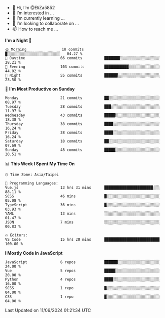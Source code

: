 - 👋 Hi, I’m @EliZa5852
- 👀 I’m interested in ...
- 🌱 I’m currently learning ...
- 💞️ I’m looking to collaborate on ...
- 📫 How to reach me ...

<!--START_SECTION:waka-->
**I'm a Night 🦉** 

```text
🌞 Morning                10 commits          █░░░░░░░░░░░░░░░░░░░░░░░░   04.27 % 
🌆 Daytime                66 commits          ███████░░░░░░░░░░░░░░░░░░   28.21 % 
🌃 Evening                103 commits         ███████████░░░░░░░░░░░░░░   44.02 % 
🌙 Night                  55 commits          ██████░░░░░░░░░░░░░░░░░░░   23.50 % 
```
📅 **I'm Most Productive on Sunday** 

```text
Monday                   21 commits          ██░░░░░░░░░░░░░░░░░░░░░░░   08.97 % 
Tuesday                  28 commits          ███░░░░░░░░░░░░░░░░░░░░░░   11.97 % 
Wednesday                43 commits          █████░░░░░░░░░░░░░░░░░░░░   18.38 % 
Thursday                 38 commits          ████░░░░░░░░░░░░░░░░░░░░░   16.24 % 
Friday                   38 commits          ████░░░░░░░░░░░░░░░░░░░░░   16.24 % 
Saturday                 18 commits          ██░░░░░░░░░░░░░░░░░░░░░░░   07.69 % 
Sunday                   48 commits          █████░░░░░░░░░░░░░░░░░░░░   20.51 % 
```


📊 **This Week I Spent My Time On** 

```text
🕑︎ Time Zone: Asia/Taipei

💬 Programming Languages: 
Vue.js                   13 hrs 31 mins      ██████████████████████░░░   88.11 % 
SCSS                     46 mins             █░░░░░░░░░░░░░░░░░░░░░░░░   05.08 % 
TypeScript               36 mins             █░░░░░░░░░░░░░░░░░░░░░░░░   03.93 % 
YAML                     13 mins             ░░░░░░░░░░░░░░░░░░░░░░░░░   01.47 % 
JSON                     7 mins              ░░░░░░░░░░░░░░░░░░░░░░░░░   00.83 % 

🔥 Editors: 
VS Code                  15 hrs 20 mins      █████████████████████████   100.00 % 
```

**I Mostly Code in JavaScript** 

```text
JavaScript               6 repos             ██████░░░░░░░░░░░░░░░░░░░   24.00 % 
Vue                      5 repos             █████░░░░░░░░░░░░░░░░░░░░   20.00 % 
Python                   4 repos             ████░░░░░░░░░░░░░░░░░░░░░   16.00 % 
SCSS                     1 repo              █░░░░░░░░░░░░░░░░░░░░░░░░   04.00 % 
CSS                      1 repo              █░░░░░░░░░░░░░░░░░░░░░░░░   04.00 % 
```




 Last Updated on 11/06/2024 01:21:34 UTC
<!--END_SECTION:waka-->
